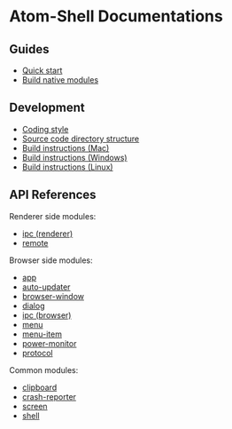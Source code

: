 # Atom-Shell Documentations

## Guides

* [Quick start](quick-start.md)
* [Build native modules](build-native-modules.md)

## Development

* [Coding style](development/coding-style.md)
* [Source code directory structure](development/source-code-directory-structure.md)
* [Build instructions (Mac)](development/build-instructions-mac.md)
* [Build instructions (Windows)](development/build-instructions-windows.md)
* [Build instructions (Linux)](development/build-instructions-linux.md)

## API References

Renderer side modules:

* [ipc (renderer)](api/renderer/ipc-renderer.md)
* [remote](api/renderer/remote.md)

Browser side modules:

* [app](api/browser/app.md)
* [auto-updater](api/browser/auto-updater.md)
* [browser-window](api/browser/browser-window.md)
* [dialog](api/browser/dialog.md)
* [ipc (browser)](api/browser/ipc-browser.md)
* [menu](api/browser/menu.md)
* [menu-item](api/browser/menu-item.md)
* [power-monitor](api/browser/power-monitor.md)
* [protocol](api/browser/protocol.md)

Common modules:

* [clipboard](api/common/clipboard.md)
* [crash-reporter](api/common/crash-reporter.md)
* [screen](api/common/screen.md)
* [shell](api/common/shell.md)
